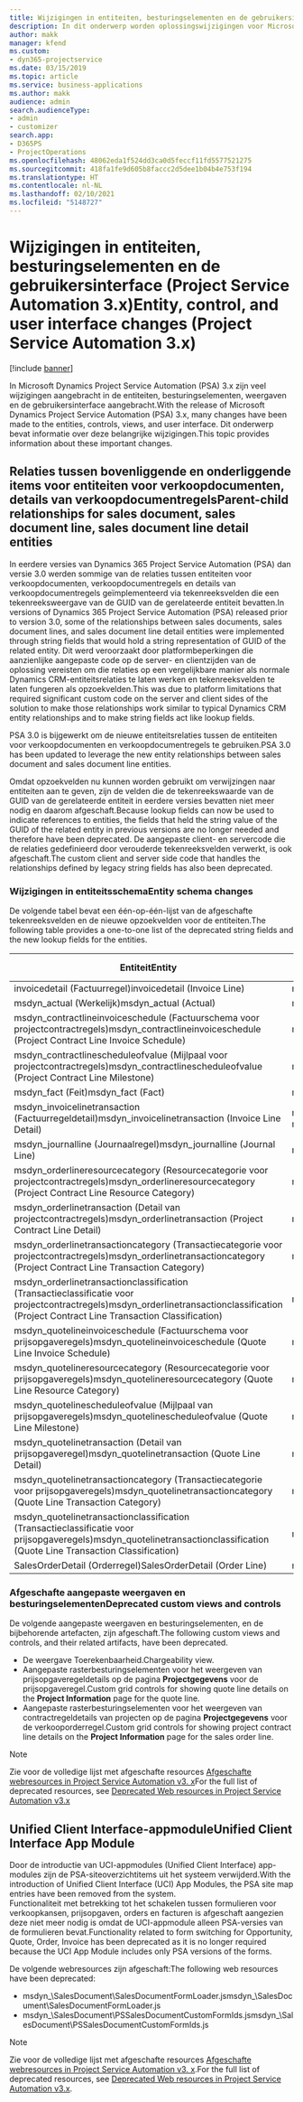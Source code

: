 ```yaml
---
title: Wijzigingen in entiteiten, besturingselementen en de gebruikersinterface (Project Service Automation 3.x)
description: In dit onderwerp worden oplossingswijzigingen voor Microsoft Dynamics Project Service Automation 3.x beschreven.
author: makk
manager: kfend
ms.custom:
- dyn365-projectservice
ms.date: 03/15/2019
ms.topic: article
ms.service: business-applications
ms.author: makk
audience: admin
search.audienceType:
- admin
- customizer
search.app:
- D365PS
- ProjectOperations
ms.openlocfilehash: 48062eda1f524dd3ca0d5feccf11fd5577521275
ms.sourcegitcommit: 418fa1fe9d605b8faccc2d5dee1b04b4e753f194
ms.translationtype: HT
ms.contentlocale: nl-NL
ms.lasthandoff: 02/10/2021
ms.locfileid: "5148727"
---
```

# <a name="entity-control-and-user-interface-changes-project-service-automation-3x"></a><span data-ttu-id="96a8a-103">Wijzigingen in entiteiten, besturingselementen en de gebruikersinterface (Project Service Automation 3.x)</span><span class="sxs-lookup"><span data-stu-id="96a8a-103">Entity, control, and user interface changes (Project Service Automation 3.x)</span></span>

[!include [banner](../../includes/psa-now-project-operations.md)]


<span data-ttu-id="96a8a-104">In Microsoft Dynamics Project Service Automation (PSA) 3.x zijn veel wijzigingen aangebracht in de entiteiten, besturingselementen, weergaven en de gebruikersinterface aangebracht.</span><span class="sxs-lookup"><span data-stu-id="96a8a-104">With the release of Microsoft Dynamics Project Service Automation (PSA) 3.x, many changes have been made to the entities, controls, views, and user interface.</span></span> <span data-ttu-id="96a8a-105">Dit onderwerp bevat informatie over deze belangrijke wijzigingen.</span><span class="sxs-lookup"><span data-stu-id="96a8a-105">This topic provides information about these important changes.</span></span>

## <a name="parent-child-relationships-for-sales-document-sales-document-line-sales-document-line-detail-entities"></a><span data-ttu-id="96a8a-106">Relaties tussen bovenliggende en onderliggende items voor entiteiten voor verkoopdocumenten, details van verkoopdocumentregels</span><span class="sxs-lookup"><span data-stu-id="96a8a-106">Parent-child relationships for sales document, sales document line, sales document line detail entities</span></span>
<span data-ttu-id="96a8a-107">In eerdere versies van Dynamics 365 Project Service Automation (PSA) dan versie 3.0 werden sommige van de relaties tussen entiteiten voor verkoopdocumenten, verkoopdocumentregels en details van verkoopdocumentregels geïmplementeerd via tekenreeksvelden die een tekenreeksweergave van de GUID van de gerelateerde entiteit bevatten.</span><span class="sxs-lookup"><span data-stu-id="96a8a-107">In versions of Dynamics 365 Project Service Automation (PSA) released prior to version 3.0, some of the relationships between sales documents, sales document lines, and sales document line detail entities were implemented through string fields that would hold a string representation of GUID of the related entity.</span></span> <span data-ttu-id="96a8a-108">Dit werd veroorzaakt door platformbeperkingen die aanzienlijke aangepaste code op de server- en clientzijden van de oplossing vereisten om die relaties op een vergelijkbare manier als normale Dynamics CRM-entiteitsrelaties te laten werken en tekenreeksvelden te laten fungeren als opzoekvelden.</span><span class="sxs-lookup"><span data-stu-id="96a8a-108">This was due to platform limitations that required significant custom code on the server and client sides of the solution to make those relationships work similar to typical Dynamics CRM entity relationships and to make string fields act like lookup fields.</span></span>

<span data-ttu-id="96a8a-109">PSA 3.0 is bijgewerkt om de nieuwe entiteitsrelaties tussen de entiteiten voor verkoopdocumenten en verkoopdocumentregels te gebruiken.</span><span class="sxs-lookup"><span data-stu-id="96a8a-109">PSA 3.0 has been updated to leverage the new entity relationships between sales document and sales document line entities.</span></span>

<span data-ttu-id="96a8a-110">Omdat opzoekvelden nu kunnen worden gebruikt om verwijzingen naar entiteiten aan te geven, zijn de velden die de tekenreekswaarde van de GUID van de gerelateerde entiteit in eerdere versies bevatten niet meer nodig en daarom afgeschaft.</span><span class="sxs-lookup"><span data-stu-id="96a8a-110">Because lookup fields can now be used to indicate references to entities, the fields that held the string value of the GUID of the related entity in previous versions are no longer needed and therefore have been deprecated.</span></span> <span data-ttu-id="96a8a-111">De aangepaste client- en servercode die de relaties gedefinieerd door verouderde tekenreeksvelden verwerkt, is ook afgeschaft.</span><span class="sxs-lookup"><span data-stu-id="96a8a-111">The custom client and server side code that handles the relationships defined by legacy string fields has also been deprecated.</span></span>

### <a name="entity-schema-changes"></a><span data-ttu-id="96a8a-112">Wijzigingen in entiteitsschema</span><span class="sxs-lookup"><span data-stu-id="96a8a-112">Entity schema changes</span></span>
<span data-ttu-id="96a8a-113">De volgende tabel bevat een één-op-één-lijst van de afgeschafte tekenreeksvelden en de nieuwe opzoekvelden voor de entiteiten.</span><span class="sxs-lookup"><span data-stu-id="96a8a-113">The following table provides a one-to-one list of the deprecated string fields and the new lookup fields for the entities.</span></span> 

 <span data-ttu-id="96a8a-114">Entiteit</span><span class="sxs-lookup"><span data-stu-id="96a8a-114">Entity</span></span> |   <span data-ttu-id="96a8a-115">Afgeschaft veld (tekenreeks)</span><span class="sxs-lookup"><span data-stu-id="96a8a-115">Deprecated field (String)</span></span> | <span data-ttu-id="96a8a-116">Nieuw veld (opzoeken)</span><span class="sxs-lookup"><span data-stu-id="96a8a-116">New field (Lookup)</span></span>
--- | --- | ---
<span data-ttu-id="96a8a-117">invoicedetail (Factuurregel)</span><span class="sxs-lookup"><span data-stu-id="96a8a-117">invoicedetail (Invoice Line)</span></span> |  <span data-ttu-id="96a8a-118">msdyn_contractline</span><span class="sxs-lookup"><span data-stu-id="96a8a-118">msdyn_contractline</span></span> |    <span data-ttu-id="96a8a-119">msdyn_contractlineid</span><span class="sxs-lookup"><span data-stu-id="96a8a-119">msdyn_contractlineid</span></span>
<span data-ttu-id="96a8a-120">msdyn_actual (Werkelijk)</span><span class="sxs-lookup"><span data-stu-id="96a8a-120">msdyn_actual (Actual)</span></span> | <span data-ttu-id="96a8a-121">msdyn_salescontractline</span><span class="sxs-lookup"><span data-stu-id="96a8a-121">msdyn_salescontractline</span></span> |   <span data-ttu-id="96a8a-122">msdyn_salescontractlineid</span><span class="sxs-lookup"><span data-stu-id="96a8a-122">msdyn_salescontractlineid</span></span>
<span data-ttu-id="96a8a-123">msdyn_contractlineinvoiceschedule (Factuurschema voor projectcontractregels)</span><span class="sxs-lookup"><span data-stu-id="96a8a-123">msdyn_contractlineinvoiceschedule (Project Contract Line Invoice Schedule)</span></span> |    <span data-ttu-id="96a8a-124">msdyn_contractline</span><span class="sxs-lookup"><span data-stu-id="96a8a-124">msdyn_contractline</span></span> |    <span data-ttu-id="96a8a-125">msdyn_contractlineid</span><span class="sxs-lookup"><span data-stu-id="96a8a-125">msdyn_contractlineid</span></span>
<span data-ttu-id="96a8a-126">msdyn_contractlinescheduleofvalue (Mijlpaal voor projectcontractregels)</span><span class="sxs-lookup"><span data-stu-id="96a8a-126">msdyn_contractlinescheduleofvalue (Project Contract Line Milestone)</span></span> |   <span data-ttu-id="96a8a-127">msdyn_contractline</span><span class="sxs-lookup"><span data-stu-id="96a8a-127">msdyn_contractline</span></span> |    <span data-ttu-id="96a8a-128">msdyn_contractlineid</span><span class="sxs-lookup"><span data-stu-id="96a8a-128">msdyn_contractlineid</span></span>
<span data-ttu-id="96a8a-129">msdyn_fact (Feit)</span><span class="sxs-lookup"><span data-stu-id="96a8a-129">msdyn_fact (Fact)</span></span> | <span data-ttu-id="96a8a-130">msdyn_salescontractline</span><span class="sxs-lookup"><span data-stu-id="96a8a-130">msdyn_salescontractline</span></span> |   <span data-ttu-id="96a8a-131">msdyn_salescontractlineid</span><span class="sxs-lookup"><span data-stu-id="96a8a-131">msdyn_salescontractlineid</span></span>
<span data-ttu-id="96a8a-132">msdyn_invoicelinetransaction (Factuurregeldetail)</span><span class="sxs-lookup"><span data-stu-id="96a8a-132">msdyn_invoicelinetransaction (Invoice Line Detail)</span></span> | <span data-ttu-id="96a8a-133">msdyn_invoiceline</span><span class="sxs-lookup"><span data-stu-id="96a8a-133">msdyn_invoiceline</span></span> <br> <span data-ttu-id="96a8a-134">msdyn_salescontractline</span><span class="sxs-lookup"><span data-stu-id="96a8a-134">msdyn_salescontractline</span></span> | <span data-ttu-id="96a8a-135">msdyn_invoicelineid</span><span class="sxs-lookup"><span data-stu-id="96a8a-135">msdyn_invoicelineid</span></span> <br> <span data-ttu-id="96a8a-136">msdyn_salescontractlineid</span><span class="sxs-lookup"><span data-stu-id="96a8a-136">msdyn_salescontractlineid</span></span>
<span data-ttu-id="96a8a-137">msdyn_journalline (Journaalregel)</span><span class="sxs-lookup"><span data-stu-id="96a8a-137">msdyn_journalline (Journal Line)</span></span> |  <span data-ttu-id="96a8a-138">msdyn_salescontractline</span><span class="sxs-lookup"><span data-stu-id="96a8a-138">msdyn_salescontractline</span></span> |   <span data-ttu-id="96a8a-139">msdyn_salescontractlineid</span><span class="sxs-lookup"><span data-stu-id="96a8a-139">msdyn_salescontractlineid</span></span>
<span data-ttu-id="96a8a-140">msdyn_orderlineresourcecategory (Resourcecategorie voor projectcontractregels)</span><span class="sxs-lookup"><span data-stu-id="96a8a-140">msdyn_orderlineresourcecategory (Project Contract Line Resource Category)</span></span> | <span data-ttu-id="96a8a-141">msdyn_salescontractline</span><span class="sxs-lookup"><span data-stu-id="96a8a-141">msdyn_salescontractline</span></span> |   <span data-ttu-id="96a8a-142">msdyn_contractlineid</span><span class="sxs-lookup"><span data-stu-id="96a8a-142">msdyn_contractlineid</span></span>
<span data-ttu-id="96a8a-143">msdyn_orderlinetransaction (Detail van projectcontractregels)</span><span class="sxs-lookup"><span data-stu-id="96a8a-143">msdyn_orderlinetransaction (Project Contract Line Detail)</span></span> | <span data-ttu-id="96a8a-144">msdyn_salescontractline</span><span class="sxs-lookup"><span data-stu-id="96a8a-144">msdyn_salescontractline</span></span> |   <span data-ttu-id="96a8a-145">msdyn_salescontractlineid</span><span class="sxs-lookup"><span data-stu-id="96a8a-145">msdyn_salescontractlineid</span></span>
<span data-ttu-id="96a8a-146">msdyn_orderlinetransactioncategory (Transactiecategorie voor projectcontractregels)</span><span class="sxs-lookup"><span data-stu-id="96a8a-146">msdyn_orderlinetransactioncategory (Project Contract Line Transaction Category)</span></span> |   <span data-ttu-id="96a8a-147">msdyn_contractline</span><span class="sxs-lookup"><span data-stu-id="96a8a-147">msdyn_contractline</span></span> |    <span data-ttu-id="96a8a-148">msdyn_contractlineid</span><span class="sxs-lookup"><span data-stu-id="96a8a-148">msdyn_contractlineid</span></span>
<span data-ttu-id="96a8a-149">msdyn_orderlinetransactionclassification (Transactieclassificatie voor projectcontractregels)</span><span class="sxs-lookup"><span data-stu-id="96a8a-149">msdyn_orderlinetransactionclassification (Project Contract Line Transaction Classification)</span></span> |   <span data-ttu-id="96a8a-150">msdyn_contractline</span><span class="sxs-lookup"><span data-stu-id="96a8a-150">msdyn_contractline</span></span> |    <span data-ttu-id="96a8a-151">msdyn_contractlineid</span><span class="sxs-lookup"><span data-stu-id="96a8a-151">msdyn_contractlineid</span></span>
<span data-ttu-id="96a8a-152">msdyn_quotelineinvoiceschedule (Factuurschema voor prijsopgaveregels)</span><span class="sxs-lookup"><span data-stu-id="96a8a-152">msdyn_quotelineinvoiceschedule (Quote Line Invoice Schedule)</span></span> |  <span data-ttu-id="96a8a-153">msdyn_quoteline</span><span class="sxs-lookup"><span data-stu-id="96a8a-153">msdyn_quoteline</span></span> |   <span data-ttu-id="96a8a-154">msdyn_quotelineid</span><span class="sxs-lookup"><span data-stu-id="96a8a-154">msdyn_quotelineid</span></span>
<span data-ttu-id="96a8a-155">msdyn_quotelineresourcecategory (Resourcecategorie voor prijsopgaveregels)</span><span class="sxs-lookup"><span data-stu-id="96a8a-155">msdyn_quotelineresourcecategory (Quote Line Resource Category)</span></span> |    <span data-ttu-id="96a8a-156">msdyn_quoteline</span><span class="sxs-lookup"><span data-stu-id="96a8a-156">msdyn_quoteline</span></span> |   <span data-ttu-id="96a8a-157">msdyn_quotelineid</span><span class="sxs-lookup"><span data-stu-id="96a8a-157">msdyn_quotelineid</span></span>
<span data-ttu-id="96a8a-158">msdyn_quotelinescheduleofvalue (Mijlpaal van prijsopgaveregels)</span><span class="sxs-lookup"><span data-stu-id="96a8a-158">msdyn_quotelinescheduleofvalue (Quote Line Milestone)</span></span> | <span data-ttu-id="96a8a-159">msdyn_quoteline</span><span class="sxs-lookup"><span data-stu-id="96a8a-159">msdyn_quoteline</span></span> |   <span data-ttu-id="96a8a-160">msdyn_quotelineid</span><span class="sxs-lookup"><span data-stu-id="96a8a-160">msdyn_quotelineid</span></span>
<span data-ttu-id="96a8a-161">msdyn_quotelinetransaction (Detail van prijsopgaveregel)</span><span class="sxs-lookup"><span data-stu-id="96a8a-161">msdyn_quotelinetransaction (Quote Line Detail)</span></span> |    <span data-ttu-id="96a8a-162">msdyn_quoteline</span><span class="sxs-lookup"><span data-stu-id="96a8a-162">msdyn_quoteline</span></span> |   <span data-ttu-id="96a8a-163">msdyn_quotelineid</span><span class="sxs-lookup"><span data-stu-id="96a8a-163">msdyn_quotelineid</span></span>
<span data-ttu-id="96a8a-164">msdyn_quotelinetransactioncategory (Transactiecategorie voor prijsopgaveregels)</span><span class="sxs-lookup"><span data-stu-id="96a8a-164">msdyn_quotelinetransactioncategory (Quote Line Transaction Category)</span></span> |  <span data-ttu-id="96a8a-165">msdyn_quoteline</span><span class="sxs-lookup"><span data-stu-id="96a8a-165">msdyn_quoteline</span></span> |   <span data-ttu-id="96a8a-166">msdyn_quotelineid</span><span class="sxs-lookup"><span data-stu-id="96a8a-166">msdyn_quotelineid</span></span>
<span data-ttu-id="96a8a-167">msdyn_quotelinetransactionclassification (Transactieclassificatie voor prijsopgaveregels)</span><span class="sxs-lookup"><span data-stu-id="96a8a-167">msdyn_quotelinetransactionclassification (Quote Line Transaction Classification)</span></span> |  <span data-ttu-id="96a8a-168">msdyn_quoteline</span><span class="sxs-lookup"><span data-stu-id="96a8a-168">msdyn_quoteline</span></span> |   <span data-ttu-id="96a8a-169">msdyn_quotelineid</span><span class="sxs-lookup"><span data-stu-id="96a8a-169">msdyn_quotelineid</span></span>
<span data-ttu-id="96a8a-170">SalesOrderDetail (Orderregel)</span><span class="sxs-lookup"><span data-stu-id="96a8a-170">SalesOrderDetail (Order Line)</span></span> | <span data-ttu-id="96a8a-171">msdyn_quotelineid</span><span class="sxs-lookup"><span data-stu-id="96a8a-171">msdyn_quotelineid</span></span> | <span data-ttu-id="96a8a-172">msdyn_quoteline</span><span class="sxs-lookup"><span data-stu-id="96a8a-172">msdyn_quoteline</span></span> 

### <a name="deprecated-custom-views-and-controls"></a><span data-ttu-id="96a8a-173">Afgeschafte aangepaste weergaven en besturingselementen</span><span class="sxs-lookup"><span data-stu-id="96a8a-173">Deprecated custom views and controls</span></span>
<span data-ttu-id="96a8a-174">De volgende aangepaste weergaven en besturingselementen, en de bijbehorende artefacten, zijn afgeschaft.</span><span class="sxs-lookup"><span data-stu-id="96a8a-174">The following custom views and controls, and their related artifacts, have been deprecated.</span></span>

- <span data-ttu-id="96a8a-175">De weergave Toerekenbaarheid.</span><span class="sxs-lookup"><span data-stu-id="96a8a-175">Chargeability view.</span></span>
- <span data-ttu-id="96a8a-176">Aangepaste rasterbesturingselementen voor het weergeven van prijsopgaveregeldetails op de pagina **Projectgegevens** voor de prijsopgaveregel.</span><span class="sxs-lookup"><span data-stu-id="96a8a-176">Custom grid controls for showing quote line details on the **Project Information** page for the quote line.</span></span>
- <span data-ttu-id="96a8a-177">Aangepaste rasterbesturingselementen voor het weergeven van contractregeldetails van projecten op de pagina **Projectgegevens** voor de verkooporderregel.</span><span class="sxs-lookup"><span data-stu-id="96a8a-177">Custom grid controls for showing project contract line details on the **Project Information** page for the sales order line.</span></span>

> [!NOTE]
> <span data-ttu-id="96a8a-178">Zie voor de volledige lijst met afgeschafte resources [Afgeschafte webresources in Project Service Automation v3. x](../developer-guides/web-resources-deprecated-v3.x.md)</span><span class="sxs-lookup"><span data-stu-id="96a8a-178">For the full list of deprecated resources, see [Deprecated Web resources in Project Service Automation v3.x](../developer-guides/web-resources-deprecated-v3.x.md)</span></span>

## <a name="unified-client-interface-app-module"></a><span data-ttu-id="96a8a-179">Unified Client Interface-appmodule</span><span class="sxs-lookup"><span data-stu-id="96a8a-179">Unified Client Interface App Module</span></span>
<span data-ttu-id="96a8a-180">Door de introductie van UCI-appmodules (Unified Client Interface) app-modules zijn de PSA-siteoverzichtitems uit het systeem verwijderd.</span><span class="sxs-lookup"><span data-stu-id="96a8a-180">With the introduction of Unified Client Interface (UCI) App Modules, the PSA site map entries have been removed from the system.</span></span>  
<span data-ttu-id="96a8a-181">Functionaliteit met betrekking tot het schakelen tussen formulieren voor verkoopkansen, prijsopgaven, orders en facturen is afgeschaft aangezien deze niet meer nodig is omdat de UCI-appmodule alleen PSA-versies van de formulieren bevat.</span><span class="sxs-lookup"><span data-stu-id="96a8a-181">Functionality related to form switching for Opportunity, Quote, Order, Invoice has been deprecated as it is no longer required because the UCI App Module includes only PSA versions of the forms.</span></span>  

<span data-ttu-id="96a8a-182">De volgende webresources zijn afgeschaft:</span><span class="sxs-lookup"><span data-stu-id="96a8a-182">The following web resources have been deprecated:</span></span>

- <span data-ttu-id="96a8a-183">msdyn_\SalesDocument\SalesDocumentFormLoader.js</span><span class="sxs-lookup"><span data-stu-id="96a8a-183">msdyn_\SalesDocument\SalesDocumentFormLoader.js</span></span>
- <span data-ttu-id="96a8a-184">msdyn_\SalesDocument\PSSalesDocumentCustomFormIds.js</span><span class="sxs-lookup"><span data-stu-id="96a8a-184">msdyn_\SalesDocument\PSSalesDocumentCustomFormIds.js</span></span>

> [!NOTE]
> <span data-ttu-id="96a8a-185">Zie voor de volledige lijst met afgeschafte resources [Afgeschafte webresources in Project Service Automation v3. x](../developer-guides/web-resources-deprecated-v3.x.md).</span><span class="sxs-lookup"><span data-stu-id="96a8a-185">For the full list of deprecated resources, see [Deprecated Web resources in Project Service Automation v3.x](../developer-guides/web-resources-deprecated-v3.x.md).</span></span>


